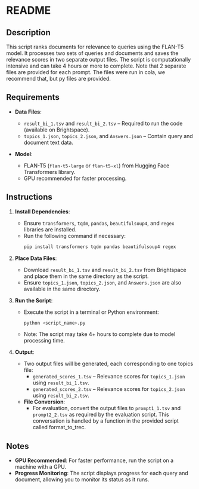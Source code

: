 
# README

## Description

This script ranks documents for relevance to queries using the FLAN-T5 model. It processes two sets of queries and documents and saves the relevance scores in two separate output files. The script is computationally intensive and can take 4 hours or more to complete. Note that 2 separate files are provided for each prompt. The files were run in cola, we recommend that, but py files are provided. 

## Requirements

- **Data Files**: 
  - `result_bi_1.tsv` and `result_bi_2.tsv` – Required to run the code (available on Brightspace).
  - `topics_1.json`, `topics_2.json`, and `Answers.json` – Contain query and document text data.

- **Model**:
  - FLAN-T5 (`flan-t5-large` or `flan-t5-xl`) from Hugging Face Transformers library.
  - GPU recommended for faster processing.

## Instructions

1. **Install Dependencies**:
   - Ensure `transformers`, `tqdm`, `pandas`, `beautifulsoup4`, and `regex` libraries are installed.
   - Run the following command if necessary:
     ```bash
     pip install transformers tqdm pandas beautifulsoup4 regex
     ```

2. **Place Data Files**:
   - Download `result_bi_1.tsv` and `result_bi_2.tsv` from Brightspace and place them in the same directory as the script.
   - Ensure `topics_1.json`, `topics_2.json`, and `Answers.json` are also available in the same directory.

3. **Run the Script**:
   - Execute the script in a terminal or Python environment:
     ```bash
     python <script_name>.py
     ```
   - Note: The script may take 4+ hours to complete due to model processing time.

4. **Output**:
   - Two output files will be generated, each corresponding to one topics file:
     - `generated_scores_1.tsv` – Relevance scores for `topics_1.json` using `result_bi_1.tsv`.
     - `generated_scores_2.tsv` – Relevance scores for `topics_2.json` using `result_bi_2.tsv`.
   - **File Conversion**:
     - For evaluation, convert the output files to `prompt1_1.tsv` and `prompt2_2.tsv` as required by the evaluation script. This conversation is handled by a function in the provided script called format_to_trec. 

## Notes

- **GPU Recommended**: For faster performance, run the script on a machine with a GPU.
- **Progress Monitoring**: The script displays progress for each query and document, allowing you to monitor its status as it runs.
